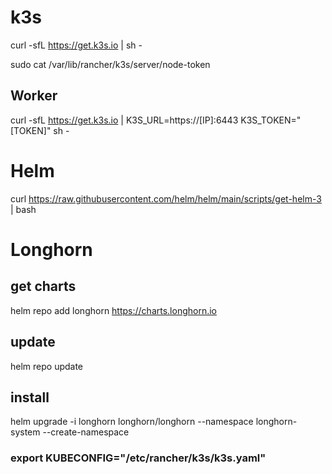 
# k3s


curl -sfL https://get.k3s.io | sh - 


sudo cat /var/lib/rancher/k3s/server/node-token



## Worker
curl -sfL https://get.k3s.io | K3S_URL=https://[IP]:6443 K3S_TOKEN="[TOKEN]" sh -


# Helm

curl https://raw.githubusercontent.com/helm/helm/main/scripts/get-helm-3 | bash



# Longhorn
## get charts
helm repo add longhorn https://charts.longhorn.io

## update
helm repo update

## install
helm upgrade -i longhorn longhorn/longhorn --namespace longhorn-system --create-namespace







### export KUBECONFIG="/etc/rancher/k3s/k3s.yaml"

